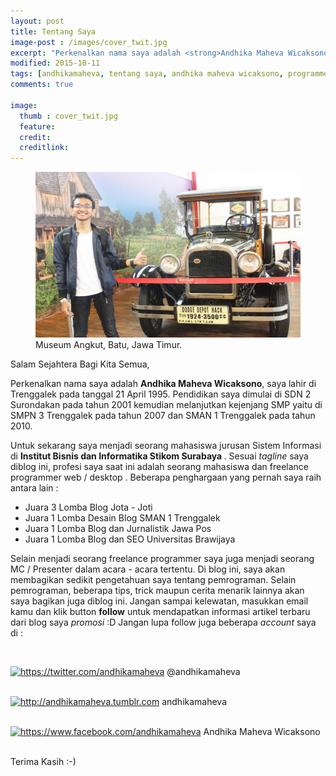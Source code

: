 ```yaml
---
layout: post
title: Tentang Saya
image-post : /images/cover_twit.jpg
excerpt: "Perkenalkan nama saya adalah <strong>Andhika Maheva Wicaksono</strong>, saya lahir di Trenggalek pada tanggal 21 April 1995. Pendidikan saya dimulai di SDN 2 Surondakan pada tahun 2001 kemudian melanjutkan kejenjang SMP yaitu di SMPN 3 Trenggalek pada tahun 2007 dan SMAN 1 Trenggalek pada tahun 2010."
modified: 2015-10-11
tags: [andhikamaheva, tentang saya, andhika maheva wicaksono, programmer indonesia]
comments: true

image:
  thumb : cover_twit.jpg
  feature:
  credit:
  creditlink:
---
```

<figure>
	<img src="/images/cover_twit.jpg"/>
	<figcaption>Museum Angkut, Batu, Jawa Timur</a>.</figcaption>
</figure>

Salam Sejahtera Bagi Kita Semua,

Perkenalkan nama saya adalah <strong>Andhika Maheva Wicaksono</strong>, saya lahir di Trenggalek pada tanggal 21 April 1995. Pendidikan saya dimulai di SDN 2 Surondakan pada tahun 2001 kemudian melanjutkan kejenjang SMP yaitu di SMPN 3 Trenggalek pada tahun 2007 dan SMAN 1 Trenggalek pada tahun 2010.

Untuk sekarang saya menjadi seorang mahasiswa jurusan Sistem Informasi di <strong>Institut Bisnis dan Informatika Stikom Surabaya </strong>. Sesuai <em>tagline </em>saya diblog ini, profesi saya saat ini adalah seorang mahasiswa dan freelance programmer web / desktop .
Beberapa penghargaan yang pernah saya raih antara lain :


* Juara 3 Lomba Blog Jota - Joti
* Juara 1 Lomba Desain Blog SMAN 1 Trenggalek
* Juara 1 Lomba Blog dan Jurnalistik Jawa Pos
* Juara 1 Lomba Blog dan SEO Universitas Brawijaya

Selain menjadi seorang freelance programmer saya juga menjadi seorang MC / Presenter dalam acara - acara tertentu.
Di blog ini, saya akan membagikan sedikit pengetahuan saya tentang pemrograman. Selain pemrograman, beberapa tips, trick maupun cerita menarik lainnya akan saya bagikan juga diblog ini. Jangan sampai kelewatan, masukkan email kamu dan klik button <strong>follow</strong> untuk mendapatkan informasi artikel terbaru dari blog saya *promosi* :D
Jangan lupa follow juga beberapa <em>account </em>saya di :

<br>

<a href="https://twitter.com/andhikamaheva"><img src="https://aaaandhika.files.wordpress.com/2015/01/social38.png?w=150" alt="https://twitter.com/andhikamaheva" width="32" height="32" /></a> <a title="@andhikamaheva" href="http://twitter.com/andhikamaheva" target="_blank" style="text-decoration:none">@andhikamaheva</a>
<br>
<br>

<a href="http://andhikamaheva.tumblr.com" rel="attachment wp-att-23"><img  src="https://aaaandhika.files.wordpress.com/2015/01/tumblr9.png?w=150" alt="http://andhikamaheva.tumblr.com" width="30" height="30" /></a> <a title="andhikamaheva" href="http://andhikamaheva.tumblr.com" target="_blank" style="text-decoration:none">andhikamaheva</a>
<br>
<br>

<a href="https://aaaandhika.files.wordpress.com/2015/01/facebook24.png"><img  src="https://aaaandhika.files.wordpress.com/2015/01/facebook24.png?w=150" alt="https://www.facebook.com/andhikamaheva" width="27" height="27" /></a><a title="Andhika Maheva Wicaksono" href="https://www.facebook.com/andhikamaheva" target="_blank" style="text-decoration:none"> Andhika Maheva Wicaksono</a>

<br>
Terima Kasih :-)
